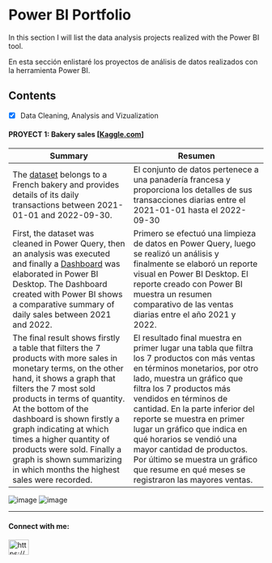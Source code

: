 # Power BI Portfolio

<!--

**Fraan-Lab/Fraan-Lab** is a ✨ _special_ ✨ repository because its `README.md` (this file) appears on your GitHub profile. -->

<p> In this section I will list the data analysis projects realized with the Power BI tool. </p>

<p> En esta sección enlistaré los proyectos de análisis de datos realizados con la herramienta Power BI. </p>

## Contents
  - [x] Data Cleaning, Analysis and Vizualization 
 #### PROYECT 1: Bakery sales [[Kaggle.com](https://www.kaggle.com/)]

|  Summary | Resumen  |
| ---- | ---- |
| The  [dataset](https://github.com/Fraan-Lab/Data_Analysis_Portfolio/blob/main/DATASETS/bakery_sales.csv) belongs to a French bakery and provides details of its daily transactions between 2021-01-01 and 2022-09-30.| El conjunto de datos pertenece a una panadería francesa y proporciona los detalles de sus transacciones diarias entre el 2021-01-01 hasta el 2022-09-30|
| First, the dataset was cleaned in Power Query, then an analysis was executed and finally a [Dashboard](https://github.com/Fraan-Lab/Power-BI-Portfolio/blob/main/Bakery%20sales/Bakery_sales.pbix) was elaborated in Power BI Desktop. The Dashboard created with Power BI shows a comparative summary of daily sales between 2021 and 2022. | Primero se efectuó una limpieza de datos en Power Query, luego se realizó un análisis y finalmente se elaboró un reporte visual en Power BI Desktop. El reporte creado con Power BI muestra un resumen comparativo de las ventas diarias entre el año 2021 y 2022. |
| The final result shows firstly a table that filters the 7 products with more sales in monetary terms, on the other hand, it shows a graph that filters the 7 most sold products in terms of quantity. At the bottom of the dashboard is shown firstly a graph indicating at which times a higher quantity of products were sold. Finally a graph is shown summarizing in which months the highest sales were recorded. | El resultado final muestra en primer lugar una tabla que filtra los 7 productos con más ventas en términos monetarios, por otro lado, muestra un gráfico que filtra los 7 productos más vendidos en términos de cantidad. En la parte inferior del reporte se muestra en primer lugar un gráfico que indica en qué horarios se vendió una mayor cantidad de productos. Por último se muestra un gráfico que resume en qué meses se registraron las mayores ventas. |


![image](https://github.com/Fraan-Lab/Power-BI-Portfolio/blob/main/Bakery%20sales/Dashboard%202021%20Bakery_sales.png)
![image](https://github.com/Fraan-Lab/Power-BI-Portfolio/blob/main/Bakery%20sales/Dashboard%202022%20Bakery_sales.png)

___________________________________________________________________________________________________________________________________
<h4 align="left">Connect with me:</h4>
<p align="left">
<a href="https://linkedin.com/in/https://www.linkedin.com/in/franlabarcag/" target="blank"><img align="center" src="https://raw.githubusercontent.com/rahuldkjain/github-profile-readme-generator/master/src/images/icons/Social/linked-in-alt.svg" alt="https://www.linkedin.com/in/franlabarcag/" height="30" width="40" /></a>
</p>
